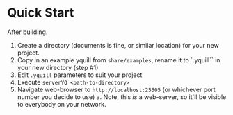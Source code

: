 # Quick Start

After building.

1.  Create a directory (documents is fine, or similar location) for your new project.
2.  Copy in an example yquill from ``share/examples``, rename it to `.yquill`` in your new directory (step #1)
3.  Edit ``.yquill`` parameters to suit your project
4.  Execute ``serverYQ <path-to-directory>``
5.  Navigate web-browser to ``http://localhost:25505`` (or whichever port number you decide to use)
    a.  Note, this *is* a web-server, so it'll be visible to everybody on your network.

